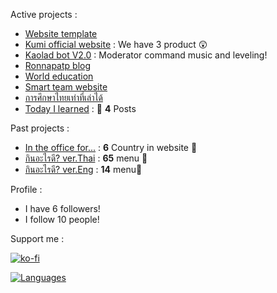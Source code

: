 Active projects :

- [Website template](https://github.com/ronnapatp/smartteam) 
- [Kumi official website](https://github.com/Kumi-the-chubby-bear/New-KumiWeb) :  We have 3 product 😲 
- [Kaolad bot V2.0](https://github.com/ronnapatp/kaoladbot) : Moderator command music and leveling!
- [Ronnapatp blog](https://ronnapatpblog.netlify.app/) 
- [World education](https://github.com/ronnapatp/worldeducation) 
- [Smart team website](https://github.com/ronnapatp/smartteam-website) 
- [การศึกษาไทยเท่าที่เล่าได้](https://thedu.vercel.app/) 
- [Today I learned](https://github.com/ronnapatp/today-I-learn/blob/main/README.md) : 📢 **4** Posts

Past projects :

- [In the office for...](https://in-the-office-for.web.app/) : **6** Country in website 🗾
- [กินอะไรดี? ver.Thai](https://todayfood.vercel.app/) : **65** menu 🍜
- [กินอะไรดี? ver.Eng](https://today-food-eng.vercel.app/) : **14** menu🍛

Profile :
-  I have 6 followers!
-  I follow 10 people!

Support me :

[![ko-fi](https://ko-fi.com/img/githubbutton_sm.svg)](https://ko-fi.com/K3K15DFWT)


[![Languages](https://github-readme-stats.vercel.app/api/top-langs/?username=ronnapatp&layout=compact&langs_count=10&hide_border=true&custom_title=Languages&bg_color=00000000)](https://github.com/ronnapatp)
